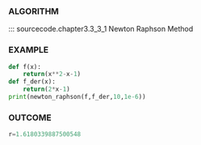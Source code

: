 ### ALGORITHM
::: sourcecode.chapter3.3_3_1 Newton Raphson Method

### EXAMPLE

``` python linenums="1"
def f(x):
    return(x**2-x-1)
def f_der(x):
    return(2*x-1)
print(newton_raphson(f,f_der,10,1e-6))
```

### OUTCOME

``` python 
r=1.6180339887500548
```